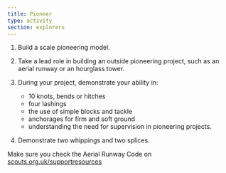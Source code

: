 ```yaml
---
title: Pioneer
type: activity
section: explorers
---
```


1.  Build a scale pioneering model.

2.  Take a lead role in building an outside pioneering project, such as an aerial runway or an hourglass tower.

3.  During your project, demonstrate your ability in:
	* 10 knots, bends or hitches
	* four lashings
	* the use of simple blocks and tackle
	* anchorages for firm and soft ground
	* understanding the need for supervision in pioneering projects.

4.  Demonstrate two whippings and two splices.

Make sure you check the Aerial Runway Code on [scouts.org.uk/supportresources](https://scouts.org.uk/supportresources)